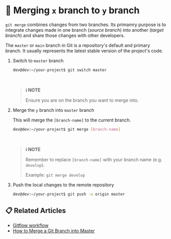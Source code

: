 # 💭 Merging `x` branch to `y` branch

`git merge` combines changes from two branches. Its primamry purpose is to integrate changes made in one branch (*source branch*) into another (*target branch*) and share those changes with other developers.

The `master` or `main` branch in Git is a repository's default and primary branch. It usually represents the latest stable version of the project's code.

1. Switch to `master` branch

    ```bash
    dev@dev:~/your-project$ git switch master
    ```

    <br />

    > **ℹ️ NOTE**
    >
    > Ensure you are on the branch you want to merge into.

2. Merge the `y` branch into `master` branch
    
    This will merge the `[branch-name]` to the current branch.

    ```bash
    dev@dev:~/your-project$ git merge [branch-name]
    ```

    <br />

    > **ℹ️ NOTE**
    >
    > Remember to replace `[branch-name]` with your branch name (e.g. `develop`).
    >
    > Example: `git merge develop`

3. Push the local changes to the remote repository

    ```bash
    dev@dev:~/your-project$ git push -u origin master
    ```

## 📋 Related Articles
- [Gitflow workflow](https://www.atlassian.com/git/tutorials/comparing-workflows/gitflow-workflow)
- [How to Merge a Git Branch into Master](https://phoenixnap.com/kb/git-merge-branch-into-master)